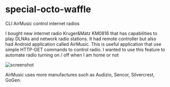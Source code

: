 # special-octo-waffle
CLI AirMusic control internet radios

I bought new internet radio Kruger&Matz KM0816 that has capabilities to play DLNAs and network radio stations.
It had remote controller but also had Android application called AirMusic.
This is useful application that use simple HTTP-GET commands to control radio.
I wanted to use this feature to automate radio turning on / off when I am home or not

![screenshot](https://github.com/vitasrutek/special-octo-waffle/radio.gif)

AirMusic uses more manufactures such as Audizio, Sencor, Silvercrest, GoGen.

